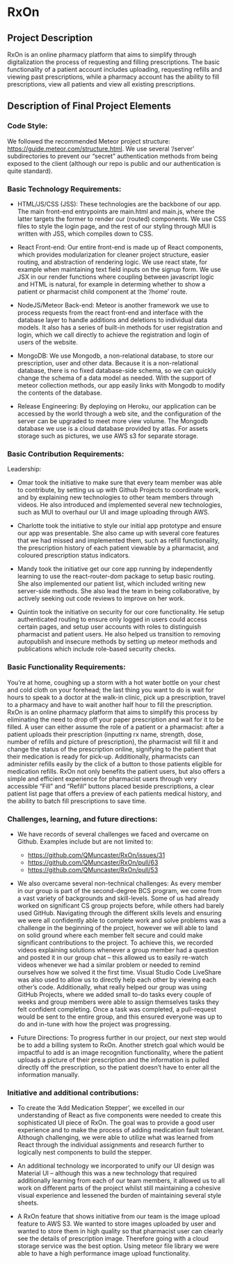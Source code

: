# RxOn

## Project Description

RxOn is an online pharmacy platform that aims to simplify through digitalization the process of requesting and filling prescriptions. The basic functionality of a patient account includes uploading, requesting refills and viewing past prescriptions, while a pharmacy account has the ability to fill prescriptions, view all patients and view all existing prescriptions.

## Description of Final Project Elements

### Code Style:

We followed the recommended Meteor project structure:
https://guide.meteor.com/structure.html.
We use several ‘/server’ subdirectories to prevent our “secret” authentication methods from being exposed to the client (although our repo is public and our authentication is quite standard).

### Basic Technology Requirements: 
 
- HTML/JS/CSS (JSS):
These technologies are the backbone of our app. The main front-end entrypoints are main.html and main.js, where the latter targets the former to render our (routed) components. We use CSS files to style the login page, and the rest of our styling through MUI is written with JSS, which compiles down to CSS.

- React Front-end:
Our entire front-end is made up of React components, which provides modularization for cleaner project structure, easier routing, and abstraction of rendering logic. We use react state, for example when maintaining text field inputs on the signup form. We use JSX in our render functions where coupling between javascript logic and HTML is natural, for example in determing whether to show a patient or pharmacist child component at the ‘/home’ route.

- NodeJS/Meteor Back-end:
Meteor is another framework we use to process requests from the react front-end and interface with the database layer to handle additions and deletions to individual data models. It also has a series of built-in methods for user registration and login, which we call directly to achieve the registration and login of users of the website. 

- MongoDB:
We use Mongodb, a non-relational database, to store our prescription, user and other data. Because it is a non-relational database, there is no fixed database-side schema, so we can quickly change the schema of a data model as needed. With the support of meteor collection methods, our app easily links with Mongodb to modify the contents of the database. 

- Release Engineering:
By deploying on Heroku, our application can be accessed by the world through a web site, and the configuration of the server can be upgraded to meet more view volume. The Mongodb database we use is a cloud database provided by atlas. For assets storage such as pictures, we use AWS s3 for separate storage.

### Basic Contribution Requirements: 
 
Leadership:
- Omar took the initiative to make sure that every team member was able to contribute, by setting us up with Github Projects to coordinate work, and by explaining new technologies to other team members through videos. He also introduced and implemented several new technologies,  such as MUI to overhaul our UI and image uploading through AWS.

- Charlotte took the initiative to style our initial app prototype and ensure our app was presentable. She also came up with several core features that we had missed and implemented them, such as refill functionality, the prescription history of each patient viewable by a pharmacist, and coloured prescription status indicators.

- Mandy took the initiative get our core app running by independently learning to use the react-router-dom package to setup basic routing. She also implemented our patient list, which included writing new server-side methods. She also lead the team in being collaborative, by actively seeking out code reviews to improve on her work. 

- Quintin took the initiative on security for our core functionality. He setup authenticated routing to ensure only logged in users could access certain pages, and setup user accounts with roles to distinguish pharmacist and patient users. He also helped us transition to removing autopublish and insecure methods by setting up meteor methods and publications which include role-based security checks.


### Basic Functionality Requirements: 

You’re at home, coughing up a storm with a hot water bottle on your chest and cold cloth on your forehead; the last thing you want to do is wait for hours to speak to a doctor at the walk-in clinic, pick up a prescription, travel to a pharmacy and have to wait another half hour to fill the prescription. RxOn is an online pharmacy platform that aims to simplify this process by eliminating the need to drop off your paper prescription and wait for it to be filled. A user can either assume the role of a patient or a pharmacist: after a patient uploads their prescription (inputting rx name, strength, dose, number of refills and picture of prescription), the pharmacist will fill it and change the status of the prescription online, signifying to the patient that their medication is ready for pick-up. Additionally, pharmacists can administer refills easily by the click of a button to those patients eligible for medication refills. RxOn not only benefits the patient users, but also offers a simple and efficient experience for pharmacist users through very accessible “Fill” and “Refill” buttons placed beside prescriptions, a clear patient list page that offers a preview of each patients medical history, and the ability to batch fill prescriptions to save time.


### Challenges, learning, and future directions:

- We have records of several challenges we faced and overcame on Github. Examples include but are not limited to:
    * https://github.com/QMuncaster/RxOn/issues/31
    * https://github.com/QMuncaster/RxOn/pull/63
    * https://github.com/QMuncaster/RxOn/pull/53

- We also overcame several non-technical challenges:
As every member in our group is part of the second-degree BCS program, we come from a vast variety of backgrounds and skill-levels. Some of us had already worked on significant CS group projects before, while others had barely used GitHub. Navigating through the different skills levels and ensuring we were all confidently able to complete work and solve problems was a challenge in the beginning of the project, however we will able to land on solid ground where each member felt secure and could make significant contributions to the project. To achieve this, we recorded videos explaining solutions whenever a group member had a question and posted it in our group chat – this allowed us to easily re-watch videos whenever we had a similar problem or needed to remind ourselves how we solved it the first time. Visual Studio Code LiveShare was also used to allow us to directly help each other by viewing each other’s code. Additionally, what really helped our group was using GitHub Projects, where we added small to-do tasks every couple of weeks and group members were able to assign themselves tasks they felt confident completing. Once a task was completed, a pull-request would be sent to the entire group, and this ensured everyone was up to do and in-tune with how the project was progressing. 

- Future Directions:
To progress further in our project, our next step would be to add a billing system to RxOn. Another stretch goal which would be impactful to add is an image recognition functionality, where the patient uploads a picture of their prescription and the information is pulled directly off the prescription, so the patient doesn’t have to enter all the information manually.


### Initiative and additional contributions: 

- To create the ‘Add Medication Stepper’, we excelled in our understanding of React as five components were needed to create this sophisticated UI piece of RxOn. The goal was to provide a good user experience and to make the process of adding medication fault tolerant. Although challenging, we were able to utilize what was learned from React through the individual assignments and research further to logically nest components to build the stepper.

- An additional technology we incorporated to unify our UI design was Material UI – although this was a new technology that required additionally learning from each of our team members, it allowed us to all work on different parts of the project whilst still maintaining a cohesive visual experience and lessened the burden of maintaining several style sheets.

- A RxOn feature that shows initiative from our team is the image upload feature to AWS S3. We wanted to store images uploaded by user and wanted to store them in high quality so that pharmacist user can clearly see the details of prescription image. Therefore going with a cloud storage service was the best option. Using meteor file library we were able to have a high performance image upload functionality. 
